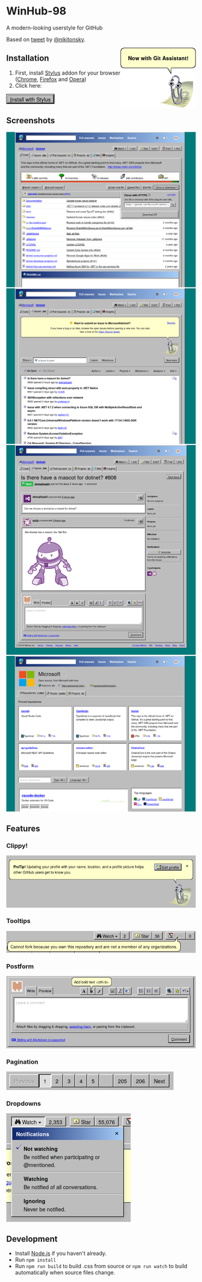# WinHub-98
A modern-looking userstyle for GitHub

Based on [tweet](https://twitter.com/nikitonsky/status/1003593821723267072) by [@nikitonsky](https://github.com/tonsky).

<img src="https://raw.githubusercontent.com/3lo1i/WinHub-98/master/screenshots/feature-clippy.png" alt="Clippy" align="right"/>

## Installation

1. First, install [Stylus](https://add0n.com/stylus.html) addon for your browser ([Chrome](https://chrome.google.com/webstore/detail/clngdbkpkpeebahjckkjfobafhncgmne), [Firefox](https://addons.mozilla.org/firefox/addon/styl-us/) and [Opera](https://addons.opera.com/extensions/details/stylus/))
2. Click here:
<a href="https://raw.githubusercontent.com/3lo1i/WinHub-98/master/dist/WinHub-98.user.css">
  <img src="https://raw.githubusercontent.com/3lo1i/WinHub-98/master/screenshots/install-btn.png"/>
</a>

## Screenshots

![Screenshot of code tab](https://raw.githubusercontent.com/3lo1i/WinHub-98/master/screenshots/code-tab.png)
![Screenshot of issues tab](https://raw.githubusercontent.com/3lo1i/WinHub-98/master/screenshots/issues-tab.png)
![Screenshot issue page](https://raw.githubusercontent.com/3lo1i/WinHub-98/master/screenshots/issue-page.png)
![Screenshot of organization page](https://raw.githubusercontent.com/3lo1i/WinHub-98/master/screenshots/organization-page.png)

## Features

### Clippy!
![Who doesn't love Clippy?](https://raw.githubusercontent.com/3lo1i/WinHub-98/master/screenshots/clippy.png)

### Tooltips
![Tooltip](https://raw.githubusercontent.com/3lo1i/WinHub-98/master/screenshots/tooltip.png)

### Postform
![Postform](https://raw.githubusercontent.com/3lo1i/WinHub-98/master/screenshots/postform.png)

### Pagination
![Pagination](https://raw.githubusercontent.com/3lo1i/WinHub-98/master/screenshots/pagination.png)

### Dropdowns
![Dropdown](https://raw.githubusercontent.com/3lo1i/WinHub-98/master/screenshots/dropdown.png)

## Development

- Install [Node.js](https://nodejs.org/) if you haven't already.
- Run `npm install`
- Run `npm run build` to build .css from source or `npm run watch` to build automatically when source files change.

